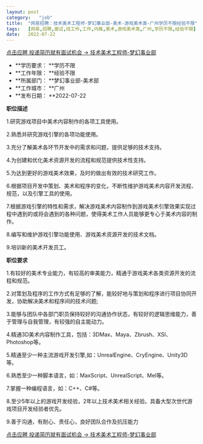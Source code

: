```yaml
---
layout:	post
category:	"job"
title:	"网易招聘：技术美术工程师-梦幻事业部-美术-游戏美术类-广州学历不限经验不限"
tags:	[网易,招聘,面试,找工作,工作,内推,美术,游戏美术类,广州,学历不限,经验不限]
date:	2022-07-22
---
```


[点击应聘 投递简历就有面试机会 ->  技术美术工程师-梦幻事业部](http://mobile.bole.netease.com/bole/boleDetail?id=22268&employeeId=346f03c3cda5f04c&key=all)



- **学历要求： **学历不限
- **工作年限： **经验不限
- **所属部门： **梦幻事业部-美术部
- **工作城市： **广州
- **发布日期： **2022-07-22



**职位描述**

1.研究游戏项目中美术内容制作的各项工具使用。

2.熟悉并研究游戏引擎的各项功能使用。

3.充分了解美术各环节开发中的需求和问题，提供足够的技术支持。

4.为创建和优化美术资源开发的流程和规范提供技术性支持。

5.为达到更好的游戏美术效果，及时的做出有效的技术研究工作。

6.根据项目开发中策划、美术和程序的变化，不断性维护游戏美术内容开发流程、规范，以及引擎工具的使用。

7.根据游戏引擎的特性和需求，解决游戏美术内容制作到游戏美术引擎效果实现过程中遇到的或将会遇到的各种问题，使得美术工作人员能够更专心于美术内容的制作。

8.编写和维护游戏引擎功能使用、游戏美术资源开发的技术文档。

9.培训新的美术开发员工。



**职位要求**

1.有较好的美术专业能力，有较高的审美能力，精通于游戏美术各类资源开发的流程和规范。

2.对策划及程序的工作方式有足够的了解，能较好地与策划和程序进行项目协同开发，协助解决美术和程序间的技术问题;

3.能够与团队中各部门职员保持较好的沟通协作状态，有较好的逻辑思维能力，善于管理与自我管理，有较强的自主能动力。

4.精通3D美术内容制作工具，包括：3DMax、Maya、Zbrush、XSI、Photoshop等。

5.精通至少一种主流游戏开发引擎,如：UnrealEngine、CryEngine、Unity3D等。

6.熟悉至少一种脚本语言，如：MaxScript、UnrealScript、Mel等。

7.掌握一种编程语言，如：C++、C#等。

8.至少5年以上的游戏开发经验，2年以上技术美术相关经验。具备大型次世代游戏项目开发经验者优先。

9.善于沟通，有耐心、责任心，良好团队合作及抗压能力



[点击应聘 投递简历就有面试机会 ->  技术美术工程师-梦幻事业部](http://mobile.bole.netease.com/bole/boleDetail?id=22268&employeeId=346f03c3cda5f04c&key=all)
